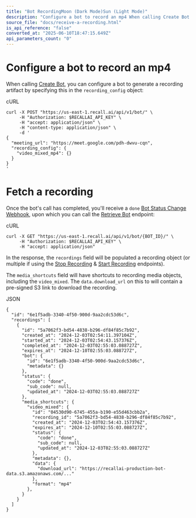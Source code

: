 ```yaml
---
title: "Bot RecordingMoon (Dark Mode)Sun (Light Mode)"
description: "Configure a bot to record an mp4 When calling Create Bot , you can configure a bot to generate a recording artifact by specifying this in the recording_config object: curl -X POST \"https://us-east-1.recall.ai/api/v1/bot/\" \ -H \"Authorization: $RECALLAI_API_KEY\" \ -H \"accept: application/json\" \ -H \"..."
source_file: "docs/receive-a-recording.html"
is_api_reference: "false"
converted_at: "2025-06-10T18:47:15.649Z"
api_parameters_count: "0"
---
```

# Configure a bot to record an mp4

[](#configure-a-bot-to-record-an-mp4)

When calling [Create Bot](/reference/bot_create.md), you can configure a bot to generate a recording artifact by specifying this in the `recording_config` object:

cURL

```
curl -X POST "https://us-east-1.recall.ai/api/v1/bot/" \
     -H "Authorization: $RECALLAI_API_KEY" \
     -H "accept: application/json" \
     -H "content-type: application/json" \
     -d '
{
  "meeting_url": "https://meet.google.com/pdh-dwvu-cqn",
  "recording_config": {
    "video_mixed_mp4": {}
  }
}
'

```

# Fetch a recording

[](#fetch-a-recording)

Once the bot's call has completed, you'll receive a `done` [Bot Status Change Webhook](/docs/status-change-webhooks-setup-verification.md), upon which you can call the [Retrieve Bot](/reference/bot_retrieve.md) endpoint:

cURL

```
curl -X GET "https://us-east-1.recall.ai/api/v1/bot/{BOT_ID}/" \
     -H "Authorization: $RECALLAI_API_KEY" \
     -H "accept: application/json"

```

In the response, the `recordings` field will be populated a recording object (or multiple if using the [Stop Recording](/reference/bot_stop_recording_create.md) & [Start Recording](/reference/bot_start_recording_create.md) endpoints).

The `media_shortcuts` field will have shortcuts to recording media objects, including the `video_mixed`. The `data.download_url` on this to will contain a pre-signed S3 link to download the recording.

JSON

```
{
  "id": "6e1f5adb-3340-4f50-900d-9aa2cdc53d6c",
  "recordings": [
    {
      "id": "5a7062f3-bd54-4838-b296-df84f85c7b92",
      "created_at": "2024-12-03T02:54:11.397104Z",
      "started_at": "2024-12-03T02:54:43.157376Z",
      "completed_at": "2024-12-03T02:55:03.088727Z",
      "expires_at": "2024-12-10T02:55:03.088727Z",
      "bot": {
        "id": "6e1f5adb-3340-4f50-900d-9aa2cdc53d6c",
        "metadata": {}
      },
      "status": {
        "code": "done",
        "sub_code": null,
        "updated_at": "2024-12-03T02:55:03.088727Z"
      },
      "media_shortcuts": {
        "video_mixed": {
          "id": "04530d90-6745-455a-b190-e55d463cbb2a",
          "recording_id": "5a7062f3-bd54-4838-b296-df84f85c7b92",
          "created_at": "2024-12-03T02:54:43.157376Z",
          "expires_at": "2024-12-10T02:55:03.088727Z",
          "status": {
            "code": "done",
            "sub_code": null,
            "updated_at": "2024-12-03T02:55:03.088727Z"
          },
          "metadata": {},
          "data": {
            "download_url": "https://recallai-production-bot-data.s3.amazonaws.com/..."
          },
          "format": "mp4"
        },
      }
    }
  ]
}

```
